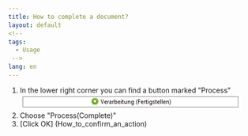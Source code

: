 ```yaml
---
title: How to complete a document?
layout: default
<!--
tags:
  - Usage
 -->
lang: en
---
```


1. In the lower right corner you can find a button marked "Process" ![img](../../images/de_verarbeitung_beleg.png)
1. Choose "Process(Complete)" 
1. [Click OK] (How_to_confirm_an_action)
